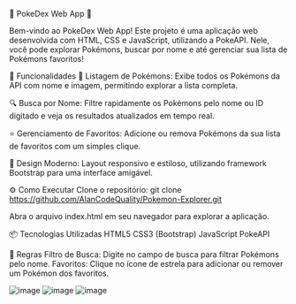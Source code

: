 🌟 PokeDex Web App 🌟

Bem-vindo ao PokeDex Web App! Este projeto é uma aplicação web desenvolvida com HTML, CSS e JavaScript, utilizando a PokeAPI. Nele, você pode explorar Pokémons, buscar por nome e até gerenciar sua lista de Pokémons favoritos!

🚀 Funcionalidades
📜 Listagem de Pokémons:
Exibe todos os Pokémons da API com nome e imagem, permitindo explorar a lista completa.

🔍 Busca por Nome:
Filtre rapidamente os Pokémons pelo nome ou ID digitado e veja os resultados atualizados em tempo real.

⭐ Gerenciamento de Favoritos:
Adicione ou remova Pokémons da sua lista de favoritos com um simples clique.

🎨 Design Moderno:
Layout responsivo e estiloso, utilizando framework Bootstrap para uma interface amigável.

⚙️ Como Executar
Clone o repositório:
git clone https://github.com/AlanCodeQuality/Pokemon-Explorer.git

Abra o arquivo index.html em seu navegador para explorar a aplicação.

📦 Tecnologias Utilizadas
HTML5
CSS3 (Bootstrap)
JavaScript
PokeAPI

🎯 Regras
Filtro de Busca: Digite no campo de busca para filtrar Pokémons pelo nome.
Favoritos: Clique no ícone de estrela para adicionar ou remover um Pokémon dos favoritos.


![image](https://github.com/user-attachments/assets/d7bf80f6-c16f-4ce5-8629-aefd03dd0b95)
![image](https://github.com/user-attachments/assets/89ddcc38-bf0f-4f64-858b-565c37a7c23c)
![image](https://github.com/user-attachments/assets/4ebf8f14-86be-4ddd-9e86-0cf23f4d2243)
